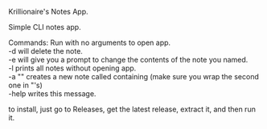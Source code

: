 Krillionaire's Notes App.

Simple CLI notes app.

Commands:
  Run with no arguments to open app.  
  -d <noteName> will delete the note.  
  -e <noteName> will give you a prompt to change the contents of the note you named.  
  -l prints all notes without opening app.  
  -a <noteName> "<noteContents>" creates a new note called <noteName> containing <noteContents> (make sure you wrap the second one in "'s)  
  -help writes this message.  

  to install, just go to Releases, get the latest release, extract it, and then run it.
